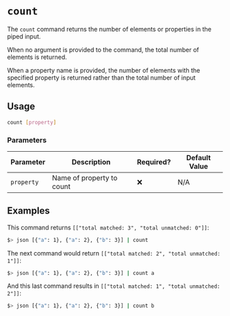 # `count`

The `count` command returns the number of elements or properties in the piped input.

When no argument is provided to the command, the total number of elements is returned.

When a property name is provided, the number of elements with the specified property is returned rather than the total number of input elements.

## Usage

```bash
count [property]
```

### Parameters

| Parameter  | Description               | Required? | Default Value |
| ---------- | ------------------------- | --------- | ------------- |
| `property` | Name of property to count | ❌        | N/A           |

## Examples

This command returns `[["total matched: 3", "total unmatched: 0"]]`:

```bash
$> json [{"a": 1}, {"a": 2}, {"b": 3}] | count
```

The next command would return `[["total matched: 2", "total unmatched: 1"]]`:

```bash
$> json [{"a": 1}, {"a": 2}, {"b": 3}] | count a
```

And this last command results in `[["total matched: 1", "total unmatched: 2"]]`:

```bash
$> json [{"a": 1}, {"a": 2}, {"b": 3}] | count b
```

